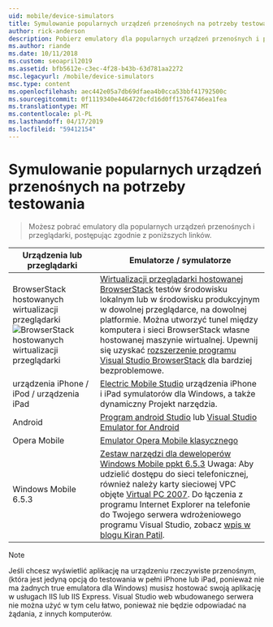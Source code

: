 ```yaml
---
uid: mobile/device-simulators
title: Symulowanie popularnych urządzeń przenośnych na potrzeby testowania za pomocą programu ASP.NET | Dokumentacja firmy Microsoft
author: rick-anderson
description: Pobierz emulatory dla popularnych urządzeń przenośnych i przeglądarki na potrzeby testów aplikacji ASP.NET. Zawiera urządzenia iPhone, Android, BrowserStack i nie tylko.
ms.author: riande
ms.date: 10/11/2018
ms.custom: seoapril2019
ms.assetid: bfb5612e-c3ec-4f28-b43b-63d781aa2272
msc.legacyurl: /mobile/device-simulators
msc.type: content
ms.openlocfilehash: aec442e05a7db69dfaea4b0cca53bbf41792500c
ms.sourcegitcommit: 0f1119340e4464720cfd16d0ff15764746ea1fea
ms.translationtype: MT
ms.contentlocale: pl-PL
ms.lasthandoff: 04/17/2019
ms.locfileid: "59412154"
---
```

# <a name="simulate-popular-mobile-devices-for-testing"></a>Symulowanie popularnych urządzeń przenośnych na potrzeby testowania

> Możesz pobrać emulatory dla popularnych urządzeń przenośnych i przeglądarki, postępując zgodnie z poniższych linków.

| Urządzenia lub przeglądarki | Emulatorze / symulatorze |
| --- | --- |
| BrowserStack hostowanych wirtualizacji przeglądarki ![BrowserStack hostowanych wirtualizacji przeglądarki](device-simulators/_static/image1.png) | [Wirtualizacji przeglądarki hostowanej BrowserStack](http://browserstack.com) testów środowisku lokalnym lub w środowisku produkcyjnym w dowolnej przeglądarce, na dowolnej platformie. Można utworzyć tunel między komputera i sieci BrowserStack własne hostowanej maszynie wirtualnej. Upewnij się uzyskać [rozszerzenie programu Visual Studio BrowserStack](https://marketplace.visualstudio.com/items?itemName=browserstackcom.BrowserStack) dla bardziej bezproblemowe. |
| urządzenia iPhone / iPod / urządzenia iPad | [Electric Mobile Studio](http://www.electricplum.com/studio.aspx) urządzenia iPhone i iPad symulatorów dla Windows, a także dynamiczny Projekt narzędzia. |
| Android | [Program android Studio](https://developer.android.com/studio/) lub [Visual Studio Emulator for Android](https://visualstudio.microsoft.com/vs/msft-android-emulator/) |
| Opera Mobile | [Emulator Opera Mobile klasycznego](https://www.opera.com/developer/mobile-emulator) |
| Windows Mobile 6.5.3 | [Zestaw narzędzi dla deweloperów Windows Mobile ppkt 6.5.3](https://www.microsoft.com/downloads/en/details.aspx?FamilyID=c0213f68-2e01-4e5c-a8b2-35e081dcf1ca&amp;displaylang=en) Uwaga: Aby udzielić dostępu do sieci telefonicznej, również należy karty sieciowej VPC objęte [Virtual PC 2007](https://www.microsoft.com/downloads/en/details.aspx?FamilyID=04d26402-3199-48a3-afa2-2dc0b40a73b6&amp;DisplayLang=en). Do łączenia z programu Internet Explorer na telefonie do Twojego serwera wdrożeniowego programu Visual Studio, zobacz [wpis w blogu Kiran Patil](http://kiranpatils.wordpress.com/2009/11/19/access-internetlocal-website-from-your-windows-mobile-device-emulators/). |

> [!NOTE]
> Jeśli chcesz wyświetlić aplikację na urządzeniu rzeczywiste przenośnym, (która jest jedyną opcją do testowania w pełni iPhone lub iPad, ponieważ nie ma żadnych true emulatora dla Windows) musisz hostować swoją aplikację w usługach IIS lub IIS Express. Visual Studio web wbudowanego serwera nie można użyć w tym celu łatwo, ponieważ nie będzie odpowiadać na żądania, z innych komputerów.
